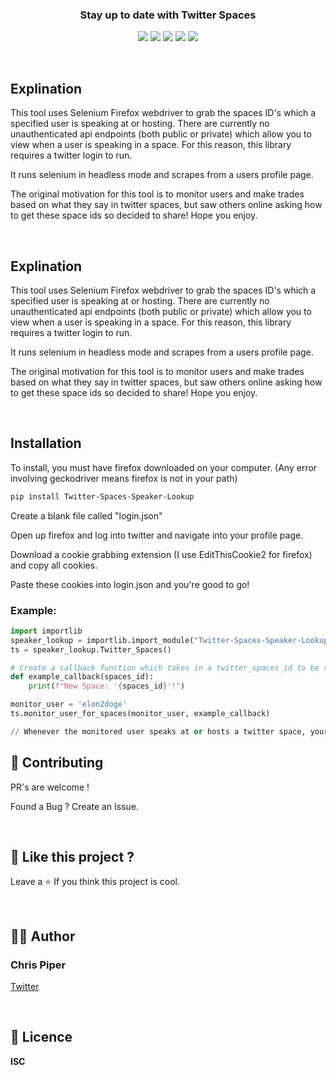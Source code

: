 <!-- tag line -->
<h3 align='center'> Stay up to date with Twitter Spaces </h3>

<!-- primary badges -------------------------------------->
<p align="center">
  <!-- version -->
  <img src='https://img.shields.io/pypi/v/Twitter-Spaces-Speaker-Lookup' />
  <!-- size -->
  <img src='https://img.shields.io/github/repo-size/chris0piper/Twitter-Spaces-Speaker-Lookup' />
  <!-- forks  -->
  <img src='https://img.shields.io/github/forks/chris0piper/Twitter-Spaces-Speaker-Lookup?style=social' />
  <!-- stars -->
  <img src='https://img.shields.io/github/stars/chris0piper?style=social' />
  <!-- languages -->
  <img src='https://img.shields.io/github/languages/top/chris0piper/Twitter-Spaces-Speaker-Lookup' />
</p>
<br/>

## Explination

This tool uses Selenium Firefox webdriver to grab the spaces ID's which a specified user is speaking at or hosting. There are currently no unauthenticated api endpoints (both public or private) which allow you to view when a user is speaking in a space. For this reason, this library requires a twitter login to run.

It runs selenium in headless mode and scrapes from a users profile page.

The original motivation for this tool is to monitor users and make trades based on what they say in twitter spaces, but saw others online asking how to get these space ids so decided to share! Hope you enjoy.

<br/>

## Explination

This tool uses Selenium Firefox webdriver to grab the spaces ID's which a specified user is speaking at or hosting. There are currently no unauthenticated api endpoints (both public or private) which allow you to view when a user is speaking in a space. For this reason, this library requires a twitter login to run.

It runs selenium in headless mode and scrapes from a users profile page.

The original motivation for this tool is to monitor users and make trades based on what they say in twitter spaces, but saw others online asking how to get these space ids so decided to share! Hope you enjoy.

<br/>

## Installation

To install, you must have firefox downloaded on your computer. (Any error involving geckodriver means firefox is not in your path)

```bash
pip install Twitter-Spaces-Speaker-Lookup
```

Create a blank file called "login.json"

Open up firefox and log into twitter and navigate into your profile page.

Download a cookie grabbing extension (I use EditThisCookie2 for firefox) and copy all cookies.

Paste these cookies into login.json and you're good to go!
<br/>



### Example:

```py
import importlib  
speaker_lookup = importlib.import_module("Twitter-Spaces-Speaker-Lookup.speaker_lookup")
ts = speaker_lookup.Twitter_Spaces()

# Create a callback function which takes in a twitter_spaces_id to be run for each space the target user joins or 
def example_callback(spaces_id):
    print(f"New Space: '{spaces_id}'!")

monitor_user = 'elon2doge'
ts.monitor_user_for_spaces(monitor_user, example_callback)

// Whenever the monitored user speaks at or hosts a twitter space, your callback function will be called.
```

## 💙 Contributing

PR's are welcome !

Found a Bug ? Create an Issue.

<br/>


## 💖 Like this project ?

Leave a ⭐ If you think this project is cool.

<br/>




## 👨‍💻 Author

### Chris Piper

[Twitter](https://twitter.com/elon2doge "Chris Piper")

<br/>




## 🍁 Licence

**ISC**